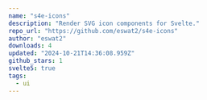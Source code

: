 ```yaml
---
name: "s4e-icons"
description: "Render SVG icon components for Svelte."
repo_url: "https://github.com/eswat2/s4e-icons"
author: "eswat2"
downloads: 4
updated: "2024-10-21T14:36:08.959Z"
github_stars: 1
svelte5: true
tags: 
  - ui
---
```

